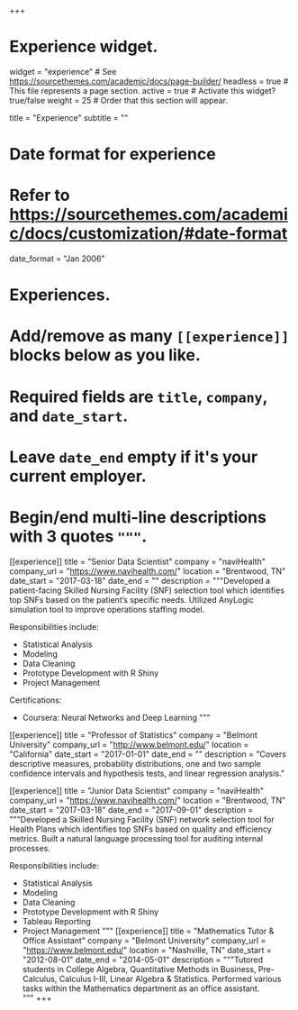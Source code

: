 +++
# Experience widget.
widget = "experience"  # See https://sourcethemes.com/academic/docs/page-builder/
headless = true  # This file represents a page section.
active = true  # Activate this widget? true/false
weight = 25  # Order that this section will appear.

title = "Experience"
subtitle = ""

# Date format for experience
#   Refer to https://sourcethemes.com/academic/docs/customization/#date-format
date_format = "Jan 2006"

# Experiences.
#   Add/remove as many `[[experience]]` blocks below as you like.
#   Required fields are `title`, `company`, and `date_start`.
#   Leave `date_end` empty if it's your current employer.
#   Begin/end multi-line descriptions with 3 quotes `"""`.
[[experience]]
  title = "Senior Data Scientist"
  company = "naviHealth"
  company_url = "https://www.navihealth.com/"
  location = "Brentwood, TN"
  date_start = "2017-03-18"
  date_end = ""
  description = """Developed a patient-facing Skilled Nursing Facility (SNF) selection tool which identifies top SNFs based on the patient’s specific needs. Utilized AnyLogic simulation tool to improve operations staffing model.
  
  Responsibilities include:
  
  * Statistical Analysis
  * Modeling
  * Data Cleaning
  * Prototype Development with R Shiny
  * Project Management
  
  
  Certifications: 
  
  * Coursera: Neural Networks and Deep Learning
  """

[[experience]]
  title = "Professor of Statistics"
  company = "Belmont University"
  company_url = "http://www.belmont.edu/"
  location = "California"
  date_start = "2017-01-01"
  date_end = ""
  description = "Covers descriptive measures, probability distributions, one and two sample confidence intervals and hypothesis tests, and linear regression analysis."

[[experience]]
  title = "Junior Data Scientist"
  company = "naviHealth"
  company_url = "https://www.navihealth.com/"
  location = "Brentwood, TN"
  date_start = "2017-03-18"
  date_end = "2017-09-01"
  description = """Developed a Skilled Nursing Facility (SNF) network selection tool for Health Plans which identifies top SNFs based on quality and efficiency metrics. Built a natural language processing tool for auditing internal processes.
  
  Responsibilities include:
  
  * Statistical Analysis
  * Modeling
  * Data Cleaning
  * Prototype Development with R Shiny
  * Tableau Reporting
  * Project Management
  """
[[experience]]
  title = "Mathematics Tutor & Office Assistant"
  company = "Belmont University"
  company_url = "https://www.belmont.edu/"
  location = "Nashville, TN"
  date_start = "2012-08-01"
  date_end = "2014-05-01"
  description = """Tutored students in College Algebra, Quantitative Methods in Business, Pre-Calculus, Calculus I-III, Linear Algebra & Statistics. Performed various tasks within the Mathematics department as an office assistant.   
  """
+++
